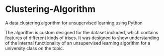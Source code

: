 # Clustering-Algorithm
A data clustering algorithm for unsupervised learning using Python

The algorithm is custom designed for the dataset included, which contains features of different kinds of irises. 
It was designed to show understanding of the internal functionality of an unsupervised learning algorithm for a university class on the topic.
